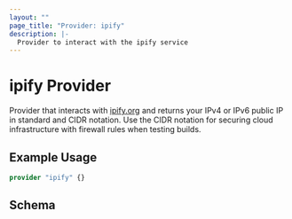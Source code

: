 ```yaml
---
layout: ""
page_title: "Provider: ipify"
description: |-
  Provider to interact with the ipify service
---
```


# ipify Provider

Provider that interacts with [ipify.org](https://ipify.org/) and returns your IPv4 or IPv6 public IP in standard and CIDR notation.
Use the CIDR notation for securing cloud infrastructure with firewall rules when testing builds.

## Example Usage

```terraform
provider "ipify" {}
```

<!-- schema generated by tfplugindocs -->
## Schema